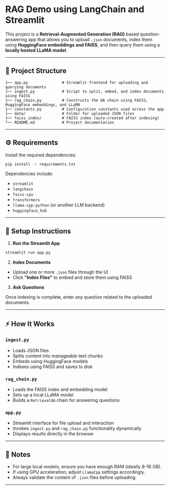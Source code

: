 # RAG Demo using LangChain and Streamlit

This project is a **Retrieval-Augmented Generation (RAG)** based question-answering app that allows you to upload `.json` documents, index them using **HuggingFace embeddings and FAISS**, and then query them using a **locally hosted LLaMA model**.

---

## 📁 Project Structure

```
├── app.py               # Streamlit frontend for uploading and querying documents
├── ingest.py            # Script to split, embed, and index documents using FAISS
├── rag_chain.py         # Constructs the QA chain using FAISS, HuggingFace embeddings, and LLaMA
├── constants.py         # Configuration constants used across the app
├── data/                # Folder for uploaded JSON files
├── faiss_index/         # FAISS index (auto-created after indexing)
└── README.md            # Project documentation
```

---

## ⚙️ Requirements

Install the required dependencies:

```bash
pip install -r requirements.txt
```

Dependencies include:

- `streamlit`
- `langchain`
- `faiss-cpu`
- `transformers`
- `llama-cpp-python` (or another LLM backend)
- `huggingface_hub`

---

## 📝 Setup Instructions

1. **Run the Streamlit App**

```bash
streamlit run app.py
```

2. **Index Documents**

- Upload one or more `.json` files through the UI
- Click **"Index Files"** to embed and store them using FAISS

3. **Ask Questions**

Once indexing is complete, enter any question related to the uploaded documents.

---

## ⚡️ How It Works

### `ingest.py`

- Loads JSON files
- Splits content into manageable text chunks
- Embeds using HuggingFace models
- Indexes using FAISS and saves to disk

### `rag_chain.py`

- Loads the FAISS index and embedding model
- Sets up a local LLaMA model
- Builds a `RetrievalQA` chain for answering questions

### `app.py`

- Streamlit interface for file upload and interaction
- Invokes `ingest.py` and `rag_chain.py` functionality dynamically
- Displays results directly in the browser

---

## 🔐 Notes

- For large local models, ensure you have enough RAM (ideally 8–16 GB).
- If using GPU acceleration, adjust `LlamaCpp` settings accordingly.
- Always validate the content of `.json` files before uploading.

---
